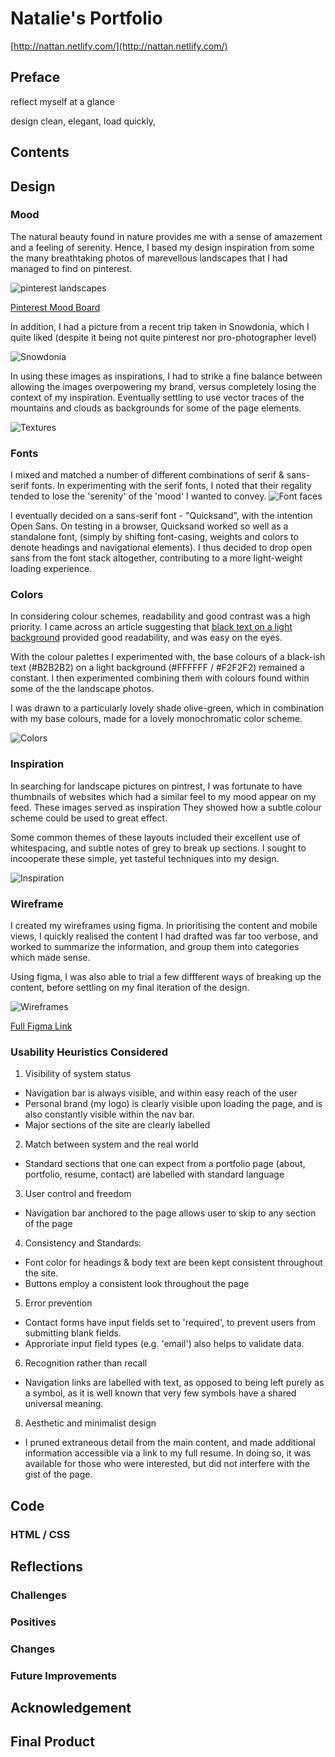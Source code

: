 # Natalie's Portfolio 
[http://nattan.netlify.com/](http://nattan.netlify.com/)


## Preface
reflect myself at a glance

design clean, elegant, load quickly, 

## Contents

## Design
### Mood
The natural beauty found in nature provides me with a sense of amazement and a feeling of serenity.  Hence, I based my design inspiration from some the many breathtaking photos of marevellous landscapes that I had managed to find on pinterest.


![pinterest landscapes](/assets/readme-img/landscapes.png "Pinterest landscape")

[Pinterest Mood Board](https://www.pinterest.com.au/ballflagtree/serenity/)

In addition, I had a picture from a recent trip taken in Snowdonia, which I quite liked (despite it being not quite pinterest nor pro-photographer level)

![Snowdonia](/assets/readme-img/snowdonia.jpg "Snowdonia")

In using these images as inspirations, I had to strike a fine balance between allowing the images overpowering my brand, versus completely losing the context of my inspiration. Eventually settling to use vector traces of the mountains and clouds as backgrounds for some of the page elements.

![Textures](/assets/readme-img/textures.jpg "Textures")


### Fonts
I mixed and matched a number of different combinations of serif & sans-serif fonts. In experimenting with the serif fonts, I noted that their regality tended to lose the 'serenity' of the 'mood' I wanted to convey. 
![Font faces](/assets/readme-img/fontfaces.png "Font faces")

I eventually decided on a sans-serif font - "Quicksand", with the intention Open Sans. On testing in a browser, Quicksand worked so well as a standalone font, (simply by shifting font-casing, weights and colors to denote headings and navigational elements). I thus decided to drop open sans from the font stack altogether, contributing to a more light-weight loading experience.



### Colors
In considering colour schemes, readability and good contrast was a high priority. I came across an article suggesting that [black text on a light background](http://www.allaboutvision.com/cvs/irritated.htm) provided good readability, and was easy on the eyes. 

With the colour palettes I experimented with, the base colours of a black-ish text (#B2B2B2) on a light background (#FFFFFF / #F2F2F2) remained a constant. I then experimented combining them with colours found within some of the the landscape photos.  

I was drawn to a particularly lovely shade olive-green, which in combination with my base colours, made for a lovely monochromatic color scheme.

![Colors](/assets/readme-img/colors.jpg "Colors")



### Inspiration
In searching for landscape pictures on pintrest, I was fortunate to have thumbnails of websites which had a similar feel to my mood appear on my feed. These images served as inspiration They showed how a subtle colour scheme could be used to great effect.

Some common themes of these layouts included their excellent use of whitespacing, and subtle notes of grey to break up sections. I sought to incooperate these simple, yet tasteful techniques into my design.

![Inspiration](/assets/readme-img/inspiration.png "Inspiration")

### Wireframe
I created my wireframes using figma. In prioritising the content and mobile views, I quickly realised the content I had drafted was far too verbose, and worked to summarize the information, and group them into categories which made sense.

Using figma, I was also able to trial a few diffferent ways of breaking up the content, before settling on my final iteration of the design.

![Wireframes](/assets/readme-img/wireframes.png "Wireframes")

[Full Figma Link](https://www.figma.com/file/PX5YbCKWPLwc8yxDqeYlEb2V/Natalie's-Portfolio-Project)

### Usability Heuristics Considered
1. Visibility of system status
- Navigation bar is always visible, and within easy reach of the user
- Personal brand (my logo) is clearly visible upon loading the page, and is also constantly visible within the nav bar.
- Major sections of the site are clearly labelled
2. Match between system and the real world
- Standard sections that one can expect from a portfolio page (about, portfolio, resume, contact) are labelled with standard language 
3. User control and freedom
- Navigation bar anchored to the page allows user to skip to any section of the page
4. Consistency and Standards:
- Font color for headings & body text are been kept consistent throughout the site.
- Buttons employ a consistent look throughout the page
5. Error prevention
- Contact forms have input fields set to 'required', to prevent users from submitting blank fields. 
- Approriate input field types (e.g. 'email') also helps to validate data.
6. Recognition rather than recall
- Navigation links are labelled with text, as opposed to being left purely as a symbol, as it is well known that very few symbols have a shared universal meaning.
8. Aesthetic and minimalist design
- I pruned extraneous detail from the main content, and made additional information accessible via a link to my full resume. In doing so, it was available for those who were interested, but did not interfere with the gist of the page.





## Code
### HTML / CSS


## Reflections

### Challenges

### Positives

### Changes

### Future Improvements

## Acknowledgement

## Final Product